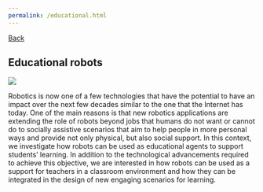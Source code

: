 ```yaml
---
permalink: /educational.html
---
```


[Back](../research/)

## Educational robots

![](../images/research-modeling.jpg)

Robotics is now one of a few technologies that have the potential to have an impact over the next few decades similar to the one that the Internet has today. One of the main reasons is that new robotics applications are extending the role of robots beyond jobs that humans do not want or cannot do to socially assistive scenarios that aim to help people in more personal ways and provide not only physical, but also social support. In this context, we investigate how robots can be used as educational agents to support students’ learning. In addition to the technological advancements required to achieve this objective, we are interested in how robots can be used as a support for teachers in a classroom environment and how they can be integrated in the design of new engaging scenarios for learning.